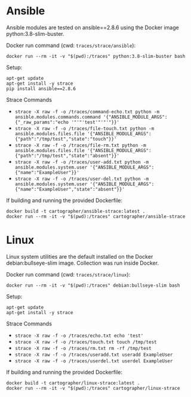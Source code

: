 # Ansible

Ansible modules are tested on ansible==2.8.6 using the Docker image
python:3.8-slim-buster.

Docker run command (cwd: `traces/strace/ansible`):

```
docker run --rm -it -v "$(pwd):/traces" python:3.8-slim-buster bash
```

Setup:

```
apt-get update
apt-get install -y strace
pip install ansible==2.8.6
```

Strace Commands

- `strace -X raw -f -o /traces/command-echo.txt python -m ansible.modules.commands.command '{"ANSIBLE_MODULE_ARGS": {"_raw_params":"echo '"'"'test'"'"'"}}'`
- `strace -X raw -f -o /traces/file-touch.txt python -m ansible.modules.files.file '{"ANSIBLE_MODULE_ARGS": {"path":"/tmp/test","state":"touch"}}'`
- `strace -X raw -f -o /traces/file-rm.txt python -m ansible.modules.files.file '{"ANSIBLE_MODULE_ARGS": {"path":"/tmp/test","state":"absent"}}'`
- `strace -X raw -f -o /traces/user-add.txt python -m ansible.modules.system.user '{"ANSIBLE_MODULE_ARGS": {"name":"ExampleUser"}}'`
- `strace -X raw -f -o /traces/user-del.txt python -m ansible.modules.system.user '{"ANSIBLE_MODULE_ARGS": {"name":"ExampleUser","state":"absent"}}'`

If building and running the provided Dockerfile:

```
docker build -t cartographer/ansible-strace:latest .
docker run --rm -it -v "$(pwd):/traces" cartographer/ansible-strace
```

# Linux

Linux system utilities are the default installed on the Docker
debian:bullseye-slim image. Collection was run inside Docker.

Docker run command (cwd: `traces/strace/linux`):

```
docker run --rm -it -v "$(pwd):/traces" debian:bullseye-slim bash
```

Setup:

```
apt-get update
apt-get install -y strace
```

Strace Commands

- `strace -X raw -f -o /traces/echo.txt echo 'test'`
- `strace -X raw -f -o /traces/touch.txt touch /tmp/test`
- `strace -X raw -f -o /traces/rm.txt rm -rf /tmp/test`
- `strace -X raw -f -o /traces/useradd.txt useradd ExampleUser`
- `strace -X raw -f -o /traces/userdel.txt userdel ExampleUser`

If building and running the provided Dockerfile:

```
docker build -t cartographer/linux-strace:latest .
docker run --rm -it -v "$(pwd):/traces" cartographer/linux-strace
```
